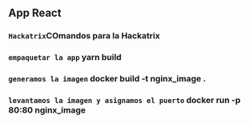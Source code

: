 ## App React

### `Hackatrix`COmandos para la Hackatrix 
### `empaquetar la app` yarn build
### `generamos la imagen` docker build -t nginx_image .
### `levantamos la imagen y asignamos el puerto` docker run -p 80:80 nginx_image
